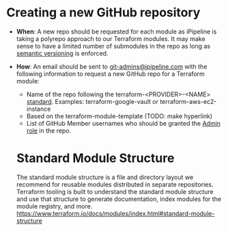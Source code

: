 # Creating a new GitHub repository
* **When**: A new repo should be requested for each module as iPipeline is taking a polyrepo approach to our Terraform modules.  It may make sense to have a limited number of submodules in the repo as long as [semantic versioning](https://semver.org/) is enforced.
* **How**: An email should be sent to git-admins@ipipeline.com with the following information to request a new GitHub repo for a Terraform module:
  * Name of the repo following the terraform-\<PROVIDER\>-\<NAME\> [standard](https://www.terraform.io/docs/cloud/registry/publish.html). Examples: terraform-google-vault or terraform-aws-ec2-instance
  * Based on the terraform-module-template (TODO: make hyperlink)
  * List of GitHub Member usernames who should be granted the [Admin role](https://help.github.com/en/github/setting-up-and-managing-organizations-and-teams/repository-permission-levels-for-an-organization) in the repo.
  
  # Standard Module Structure
  The standard module structure is a file and directory layout we recommend for reusable modules distributed in separate repositories. Terraform tooling is built to understand the standard module structure and use that structure to generate documentation, index modules for the module registry, and more.
  https://www.terraform.io/docs/modules/index.html#standard-module-structure
  
  
